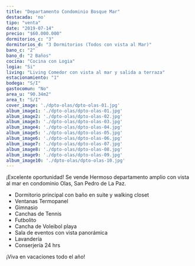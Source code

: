 ```yaml
---
title: "Departamento Condominio Bosque Mar"
destacada: 'no'
tipo: "venta"
date: "2019-07-14"
precio: "$60.000.000"
dormitorios_c: "3"
dormitorios_d: "3 Dormitorios (Todos con vista al Mar)"
bano_c: "2"
bano_d: "2 Baños"
cocina: "Cocina con Logia"
logia: "Si"
living: "Living Comedor con vista al mar y salida a terraza"
estacionamiento: "1"
bodega: "S/I"
gastocomun: "No"
area_u: "90.34m2"
area_t: "S/I"
cover_image: './dpto-olas/dpto-olas-01.jpg'
album_image1: './dpto-olas/dpto-olas-01.jpg'
album_image2: './dpto-olas/dpto-olas-02.jpg'
album_image3: './dpto-olas/dpto-olas-03.jpg'
album_image4: './dpto-olas/dpto-olas-04.jpg'
album_image5: './dpto-olas/dpto-olas-05.jpg'
album_image6: './dpto-olas/dpto-olas-06.jpg'
album_image7: './dpto-olas/dpto-olas-07.jpg'
album_image8: './dpto-olas/dpto-olas-08.jpg'
album_image9: './dpto-olas/dpto-olas-09.jpg'
album_image10: './dpto-olas/dpto-olas-10.jpg'
---
```


¡Excelente oportunidad!
Se vende Hermoso departamento amplio con vista al mar en condominio Olas, San Pedro de La Paz.

* Dormitorio principal con baño en suite y walking closet
* Ventanas Termopanel
* Gimnasio
* Canchas de Tennis
* Futbolito
* Cancha de Voleibol playa
* Sala de eventos con vista panorámica
* Lavandería
* Conserjería 24 hrs 

¡Viva en vacaciones todo el año!



